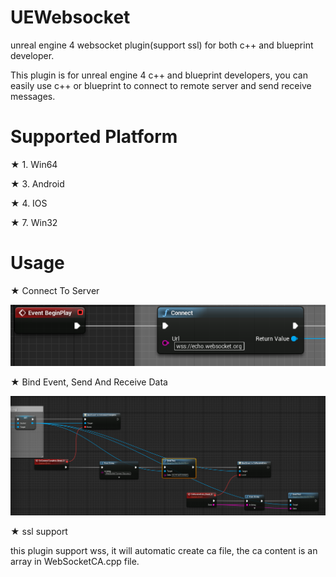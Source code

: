 # UEWebsocket
unreal engine 4 websocket plugin(support ssl) for both c++ and blueprint developer.

This plugin is for unreal engine 4 c++ and blueprint developers, you can easily use c++ or blueprint
 to connect to remote server and send receive messages.


# Supported Platform
★ 1. Win64

★ 3. Android

★ 4. IOS

★ 7. Win32


# Usage
★ Connect To Server

   ![ScreenShot](docs/connect.PNG)
   
★ Bind Event, Send And Receive Data

   ![ScreenShot](docs/bind.PNG)
   
★ ssl support

   this plugin support wss, it will automatic create ca file, the ca content is an array in WebSocketCA.cpp file.
   
